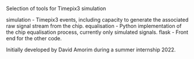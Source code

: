 Selection of tools for Timepix3 simulation

simulation - Timepix3 events, including capacity to generate the associated raw signal stream from the chip. 
equalisation - Python implementation of the chip equalisation process, currently only simulated signals.
flask - Front end for the other code.

Initially developed by David Amorim during a summer internship 2022.

